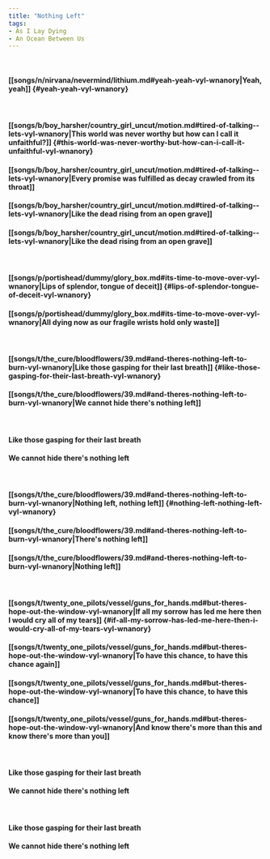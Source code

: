 ```yaml
---
title: "Nothing Left"
tags:
- As I Lay Dying
- An Ocean Between Us
---
```

&nbsp;
#### [[songs/n/nirvana/nevermind/lithium.md#yeah-yeah-vyl-wnanory|Yeah, yeah]] {#yeah-yeah-vyl-wnanory}
&nbsp;
#### [[songs/b/boy_harsher/country_girl_uncut/motion.md#tired-of-talking--lets-vyl-wnanory|This world was never worthy but how can I call it unfaithful?]] {#this-world-was-never-worthy-but-how-can-i-call-it-unfaithful-vyl-wnanory}
#### [[songs/b/boy_harsher/country_girl_uncut/motion.md#tired-of-talking--lets-vyl-wnanory|Every promise was fulfilled as decay crawled from its throat]]
#### [[songs/b/boy_harsher/country_girl_uncut/motion.md#tired-of-talking--lets-vyl-wnanory|Like the dead rising from an open grave]]
#### [[songs/b/boy_harsher/country_girl_uncut/motion.md#tired-of-talking--lets-vyl-wnanory|Like the dead rising from an open grave]]
&nbsp;
#### [[songs/p/portishead/dummy/glory_box.md#its-time-to-move-over-vyl-wnanory|Lips of splendor, tongue of deceit]] {#lips-of-splendor-tongue-of-deceit-vyl-wnanory}
#### [[songs/p/portishead/dummy/glory_box.md#its-time-to-move-over-vyl-wnanory|All dying now as our fragile wrists hold only waste]]
&nbsp;
#### [[songs/t/the_cure/bloodflowers/39.md#and-theres-nothing-left-to-burn-vyl-wnanory|Like those gasping for their last breath]] {#like-those-gasping-for-their-last-breath-vyl-wnanory}
#### [[songs/t/the_cure/bloodflowers/39.md#and-theres-nothing-left-to-burn-vyl-wnanory|We cannot hide there's nothing left]]
&nbsp;
#### Like those gasping for their last breath
#### We cannot hide there's nothing left
&nbsp;
#### [[songs/t/the_cure/bloodflowers/39.md#and-theres-nothing-left-to-burn-vyl-wnanory|Nothing left, nothing left]] {#nothing-left-nothing-left-vyl-wnanory}
#### [[songs/t/the_cure/bloodflowers/39.md#and-theres-nothing-left-to-burn-vyl-wnanory|There's nothing left]]
#### [[songs/t/the_cure/bloodflowers/39.md#and-theres-nothing-left-to-burn-vyl-wnanory|Nothing left]]
&nbsp;
#### [[songs/t/twenty_one_pilots/vessel/guns_for_hands.md#but-theres-hope-out-the-window-vyl-wnanory|If all my sorrow has led me here then I would cry all of my tears]] {#if-all-my-sorrow-has-led-me-here-then-i-would-cry-all-of-my-tears-vyl-wnanory}
#### [[songs/t/twenty_one_pilots/vessel/guns_for_hands.md#but-theres-hope-out-the-window-vyl-wnanory|To have this chance, to have this chance again]]
#### [[songs/t/twenty_one_pilots/vessel/guns_for_hands.md#but-theres-hope-out-the-window-vyl-wnanory|To have this chance, to have this chance]]
#### [[songs/t/twenty_one_pilots/vessel/guns_for_hands.md#but-theres-hope-out-the-window-vyl-wnanory|And know there's more than this and know there's more than you]]
&nbsp;
#### Like those gasping for their last breath
#### We cannot hide there's nothing left
&nbsp;
#### Like those gasping for their last breath
#### We cannot hide there's nothing left
